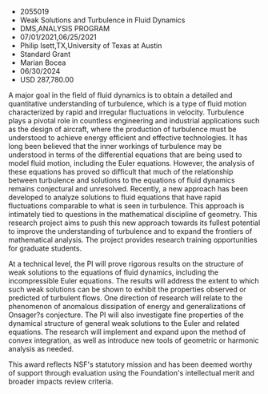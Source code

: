 
* 2055019
* Weak Solutions and Turbulence in Fluid Dynamics
* DMS,ANALYSIS PROGRAM
* 07/01/2021,06/25/2021
* Philip Isett,TX,University of Texas at Austin
* Standard Grant
* Marian Bocea
* 06/30/2024
* USD 287,780.00

A major goal in the field of fluid dynamics is to obtain a detailed and
quantitative understanding of turbulence, which is a type of fluid motion
characterized by rapid and irregular fluctuations in velocity. Turbulence plays
a pivotal role in countless engineering and industrial applications such as the
design of aircraft, where the production of turbulence must be understood to
achieve energy efficient and effective technologies. It has long been believed
that the inner workings of turbulence may be understood in terms of the
differential equations that are being used to model fluid motion, including the
Euler equations. However, the analysis of these equations has proved so
difficult that much of the relationship between turbulence and solutions to the
equations of fluid dynamics remains conjectural and unresolved. Recently, a new
approach has been developed to analyze solutions to fluid equations that have
rapid fluctuations comparable to what is seen in turbulence. This approach is
intimately tied to questions in the mathematical discipline of geometry. This
research project aims to push this new approach towards its fullest potential to
improve the understanding of turbulence and to expand the frontiers of
mathematical analysis. The project provides research training opportunities for
graduate students.

At a technical level, the PI will prove rigorous results on the structure of
weak solutions to the equations of fluid dynamics, including the incompressible
Euler equations. The results will address the extent to which such weak
solutions can be shown to exhibit the properties observed or predicted of
turbulent flows. One direction of research will relate to the phenomenon of
anomalous dissipation of energy and generalizations of Onsager?s conjecture. The
PI will also investigate fine properties of the dynamical structure of general
weak solutions to the Euler and related equations. The research will implement
and expand upon the method of convex integration, as well as introduce new tools
of geometric or harmonic analysis as needed.

This award reflects NSF's statutory mission and has been deemed worthy of
support through evaluation using the Foundation's intellectual merit and broader
impacts review criteria.
